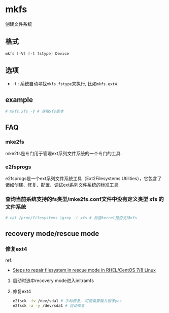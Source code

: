 # mkfs
创建文件系统

## 格式

    mkfs [-V] [-t fstype] Device

## 选项
- -t <fstype> : 系统自动寻找`mkfs.fstype`来执行, 比如`mkfs.ext4`

## example
```bash
# mkfs.xfs -V # 获取xfs版本
```

## FAQ
### mke2fs
mke2fs是专门用于管理ext系列文件系统的一个专门的工具.

### e2fsprogs
e2fsprogs是一个ext系列文件系统工具（Ext2Filesystems Utilities），它包含了诸如创建、修复、配置、调试ext系列文件系统的标准工具.

### 查询当前系统支持的fs类型/mke2fs.conf文件中没有定义类型 xfs 的文件系统
```bash
# cat /proc/filesystems |grep -i xfs # 检查kernel是否支持xfs
```

## recovery mode/rescue mode
### 修复ext4
ref:
- [Steps to repair filesystem in rescue mode in RHEL/CentOS 7/8 Linux](https://www.golinuxcloud.com/e2fsck-repair-filesystem-in-rescue-mode-ext4/)

1. 启动时选中recovery mode进入initramfs
2. 修复ext4

    ```bash
    e2fsck -fv /dev/sda1 # 手动修复, 可能需要输入很多yes
    e2fsck -a -y /dev/sda1 # 自动修复
    ```